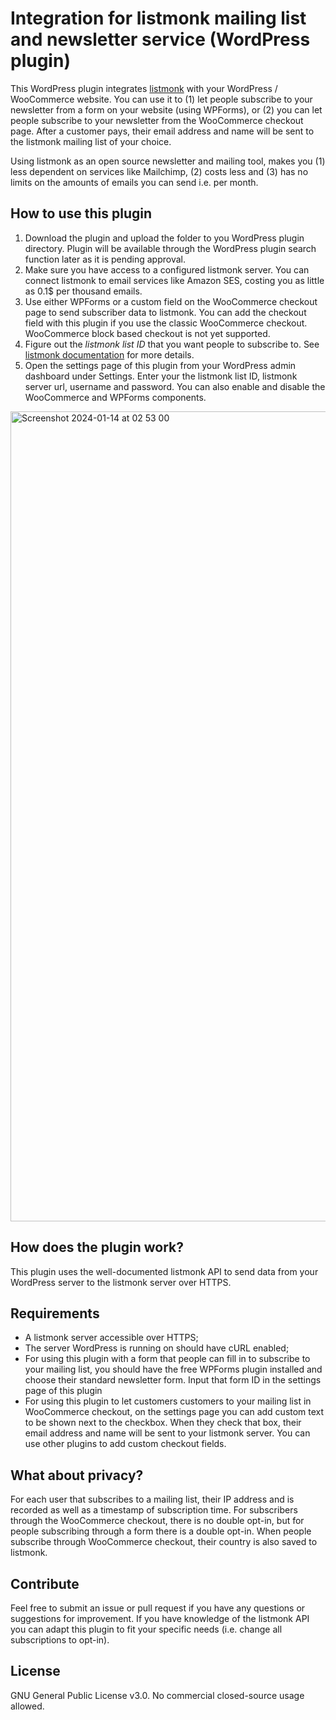 # Integration for listmonk mailing list and newsletter service (WordPress plugin)

This WordPress plugin integrates [listmonk](https://listmonk.app/) with your WordPress / WooCommerce website. You can use it to (1) let people subscribe to your newsletter from a form on your website (using WPForms), or (2) you can let people subscribe to your newsletter from the WooCommerce checkout page. After a customer pays, their email address and name will be sent to the listmonk mailing list of your choice.

Using listmonk as an open source newsletter and mailing tool, makes you (1) less dependent on services like Mailchimp, (2) costs less and (3) has no limits on the amounts of emails you can send i.e. per month.

## How to use this plugin

1. Download the plugin and upload the folder to you WordPress plugin directory. Plugin will be available through the WordPress plugin search function later as it is pending approval. 
2. Make sure you have access to a configured listmonk server. You can connect listmonk to email services like Amazon SES, costing you as little as 0.1$ per thousand emails.
3. Use either WPForms or a custom field on the WooCommerce checkout page to send subscriber data to listmonk. You can add the checkout field with this plugin if you use the classic WooCommerce checkout. WooCommerce block based checkout is not yet supported.
4. Figure out the _listmonk list ID_ that you want people to subscribe to. See [listmonk documentation](https://listmonk.app/docs/) for more details.
5. Open the settings page of this plugin from your WordPress admin dashboard under Settings. Enter your the listmonk list ID, listmonk server url, username and password. You can also enable and disable the WooCommerce and WPForms components. 
<img width="1296" alt="Screenshot 2024-01-14 at 02 53 00" src="https://github.com/post-duif/integration-listmonk-wordpress-plugin/assets/126626953/e7baa929-824d-4699-8fe0-9e7125382862">



## How does the plugin work?
This plugin uses the well-documented listmonk API to send data from your WordPress server to the listmonk server over HTTPS.

## Requirements
- A listmonk server accessible over HTTPS;
- The server WordPress is running on should have cURL enabled;
- For using this plugin with a form that people can fill in to subscribe to your mailing list, you should have the free WPForms plugin installed and choose their standard newsletter form. Input that form ID in the settings page of this plugin 
- For using this plugin to let customers customers to your mailing list in WooCommerce checkout, on the settings page you can add custom text to be shown next to the checkbox. When they check that box, their email address and name will be sent to your listmonk server. You can use other plugins to add custom checkout fields. 

## What about privacy?
For each user that subscribes to a mailing list, their IP address and is recorded as well as a timestamp of subscription time. For subscribers through the WooCommerce checkout, there is no double opt-in, but for people subscribing through a form there is a double opt-in. When people subscribe through WooCommerce checkout, their country is also saved to listmonk. 

## Contribute
Feel free to submit an issue or pull request if you have any questions or suggestions for improvement. If you have knowledge of the listmonk API you can adapt this plugin to fit your specific needs (i.e. change all subscriptions to opt-in).

## License
GNU General Public License v3.0. No commercial closed-source usage allowed.
